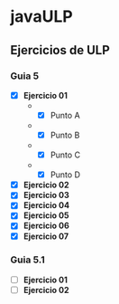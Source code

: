 # javaULP
## Ejercicios de ULP
### Guia 5
- [x] **Ejercicio 01**
  * - [x] Punto A
  * - [x] Punto B
  * - [x] Punto C 
  * - [x] Punto D 
- [x] **Ejercicio 02**
- [x] **Ejercicio 03**  
- [x] **Ejercicio 04**  
- [x] **Ejercicio 05** 
- [x] **Ejercicio 06**  
- [x] **Ejercicio 07**  
### Guia 5.1
- [ ] **Ejercicio 01**
- [ ] **Ejercicio 02**  
